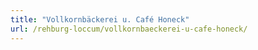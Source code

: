 ```yaml
---
title: "Vollkornbäckerei u. Café Honeck"
url: /rehburg-loccum/vollkornbaeckerei-u-cafe-honeck/
---
```

